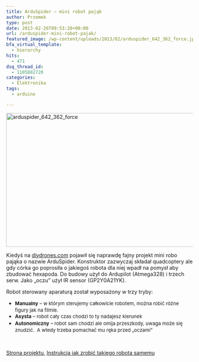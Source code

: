 ```yaml
---
title: ArduSpider – mini robot pająk
author: Przemek
type: post
date: 2013-02-26T09:53:20+00:00
url: /arduspider-mini-robot-pajak/
featured_image: /wp-content/uploads/2013/02/arduspider_642_362_force.jpg
bfa_virtual_template:
  - hierarchy
hits:
  - 471
dsq_thread_id:
  - 1105882720
categories:
  - Elektronika
tags:
  - arduino

---
```

[<img class="aligncenter size-full wp-image-2194" alt="arduspider_642_362_force" src="http://techfreak.pl/wp-content/uploads/2013/02/arduspider_642_362_force.jpg" width="642" height="362" />][1]

Kiedyś na [diydrones.com][2] pojawił się naprawdę fajny projekt mini robo pająka o nazwie ArduSpider. Konstruktor zazwyczaj składał quadcoptery ale gdy córka go poprosiła o jakiegoś robota dla niej wpadł na pomysł aby zbudować hexapoda. Do budowy użył do Ardupilot (Atmega328) i trzech serw. Jako &#8222;oczu&#8221; użył IR sensor (GP2Y0A21YK).

<!--more-->

Robot sterowany aparaturą został wyposażony w trzy tryby:

  * <strong style="font-size: 13px; line-height: 19px;">Manualny</strong> <span style="font-size: 13px; line-height: 19px;">&#8211; w którym sterujemy całkowicie robotem, można robić różne figury jak na filmie.</span>
  * <strong style="font-size: 13px; line-height: 19px;">Asysta</strong> <span style="font-size: 13px; line-height: 19px;">&#8211; robot cały czas chodzi to ty nadajesz kierunek </span>
  * <strong style="font-size: 13px; line-height: 19px;">Autonomiczny</strong> <span style="font-size: 13px; line-height: 19px;">&#8211; robot sam chodzi ale omija przeszkody, uwaga może się znudzić.  A wtedy trzeba pomachać mu ręka przed &#8222;oczami&#8221;</span>



&nbsp;

<a href="http://diydrones.com/profiles/blogs/arduspider-sara-my-daughters" target="_blank">Strona projektu</a>, <a href="https://docs.google.com/document/d/19LsFuKmBgKtkqmkHkKizFh4S8bjGPOoUeJypeRv5PNY/edit?hl=es" target="_blank">Instrukcja jak zrobić takiego robota samemu</a>

 [1]: http://techfreak.pl/wp-content/uploads/2013/02/arduspider_642_362_force.jpg
 [2]: http://diydrones.com/